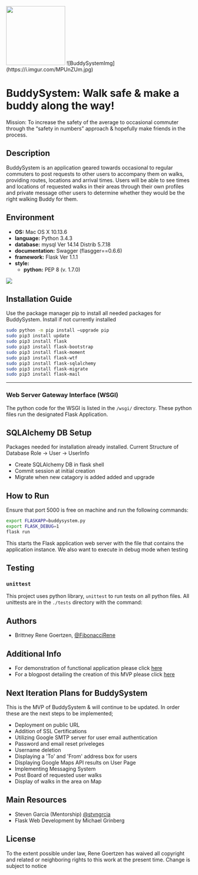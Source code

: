 <img src="img src=https://i.imgur.com/MPUnZUm.jpg" width="160" height=auto />
![BuddySystemImg](https://i.imgur.com/MPUnZUm.jpg)

# BuddySystem: Walk safe & make a buddy along the way!

Mission: To increase the safety of the average to occasional commuter through the “safety in numbers” approach & hopefully make friends in the process.

## Description

BuddySystem is an application geared towards occasional to regular commuters to post requests to other users to accompany them on walks, providing routes, locations and arrival times. Users will be able to see times and locations of requested walks in their areas through their own profiles and private message other users to determine whether they would be the right walking Buddy for them.


## Environment

* __OS:__ Mac OS X 10.13.6
* __language:__ Python 3.4.3
* __database:__ mysql Ver 14.14 Distrib 5.7.18
* __documentation:__ Swagger (flasgger==0.6.6)
* __framework:__ Flask Ver 1.1.1
* __style:__
  * __python:__ PEP 8 (v. 1.7.0)


<img src="https://github.com/jarehec/AirBnB_clone_v3/blob/master/dev/hbnb_step5.png" />

## Installation Guide

Use the package manager pip to install all needed packages for BuddySystem. Install if not currently installed

```bash
sudo python -m pip install –upgrade pip
sudo pip3 install update
sudo pip3 install flask
sudo pip3 install flask-bootstrap
sudo pip3 install flask-moment
sudo pip3 install flask-wtf
sudo pip3 install flask-sqlalchemy
sudo pip3 install flask-migrate
sudo pip3 install flask-mail
```


---

### Web Server Gateway Interface (WSGI)
The python code for the WSGI is listed in the `/wsgi/` directory.  These python files run the designated Flask Application.

## SQLAlchemy DB Setup
Packages needed for installation already installed. Current Structure of Database
Role -> User -> UserInfo
- Create SQLAlchemy DB in flask shell
- Commit session at initial creation
- Migrate when new catagory is added added and upgrade

## How to Run
Ensure that port 5000 is free on machine and run the following commands:

```bash
export FLASKAPP=buddysystem.py
export FLASK_DEBUG=1
flask run
```
This starts the Flask application web server with the file that contains the application instance. We also want to execute in debug mode when testing

## Testing

### `unittest`

This project uses python library, `unittest` to run tests on all python files.
All unittests are in the `./tests` directory with the command:


## Authors

* Brittney Rene Goertzen, [@FibonacciRene](https://github.com/renefibonacci660)

## Additional Info
* For demonstration of functional application please click [here](https://www.youtube.com/watch?time_continue=5&v=_ymOdU2qMn0)
* For a blogpost detailing the creation of this MVP please click [here](https://www.linkedin.com/pulse/foundation-buddysystem-brittney-rene-goertzen)

## Next Iteration Plans for BuddySystem
This is the MVP of BuddySystem & will continue to be updated. In order these are the next steps to be implemented;
* Deployment on public URL
* Addition of SSL Certifications
* Utilizing Google SMTP server for user email authentication
* Password and email reset priveleges
* Username deletion
* Displaying a 'To' and 'From' address box for users
* Displaying Google Maps API results on User Page
* Implementing Messaging System
* Post Board of requested user walks
* Display of walks in the area on Map

## Main Resources
* Steven Garcia (Mentorship) [@stvngrcia](https://github.com/stvngrcia)
* Flask Web Development by Michael Grinberg

## License
To the extent possible under law, Rene Goertzen has waived all copyright and related or neighboring rights to this work at the present time. Change is subject to notice
